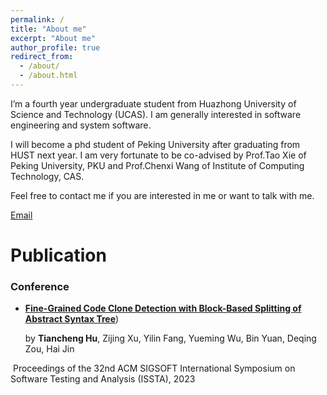 ```yaml
---
permalink: /
title: "About me"
excerpt: "About me"
author_profile: true
redirect_from: 
  - /about/
  - /about.html
---
```


I’m a fourth year undergraduate student from Huazhong University of Science and Technology (UCAS). I am generally interested in software engineering and system software.

I will become a phd student of Peking University after graduating from HUST next year. I am very fortunate to be co-advised by Prof.Tao Xie of Peking University, PKU and Prof.Chenxi Wang of Institute of Computing Technology, CAS.

Feel free to contact me if you are interested in me or want to talk with me.

[Email](mailto:u202012050@hust.edu.cn)

# Publication 

### Conference

- [**Fine-Grained Code Clone Detection with Block-Based Splitting of Abstract Syntax Tree**](https://dl.acm.org/doi/10.1145/3597926.3598040))

  by **Tiancheng Hu**, Zijing Xu, Yilin Fang, Yueming Wu, Bin Yuan, Deqing Zou, Hai Jin

​    Proceedings of the 32nd ACM SIGSOFT International Symposium on Software Testing and Analysis (ISSTA), 2023
